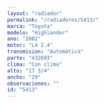 ```yaml
---
layout: "radiador"
permalink: "/radiadores/5413/"
marca: "Toyota"
modelo: "Highlander"
ano: "2002"
motor: "L4 2.4"
transmision: "Automática"
parte: "432693"
clima: "Con clima"
alto: "17 3/4"
ancho: "29"
observaciones: ""
id: "5413"
---
```


